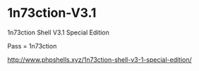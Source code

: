 # 1n73ction-V3.1
1n73ction Shell V3.1 Special Edition

Pass = 1n73ction

http://www.phpshells.xyz/1n73ction-shell-v3-1-special-edition/
